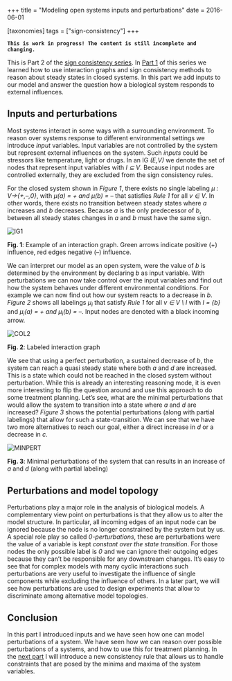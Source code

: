 +++
title = "Modeling open systems inputs and perturbations"
date = 2016-06-01

[taxonomies]
tags = ["sign-consistency"]
+++

**`This is work in progress! The content is still incomplete and changing.`**


This is Part 2 of the [sign consistency series](/scm).
In [Part 1](/scm/scm1) of this series we learned how to use interaction graphs and sign consistency methods to reason about steady states in closed systems. 
In this part we add inputs to our model and answer the question how a biological system responds to external influences.

## Inputs and perturbations

Most systems interact in some ways with a surrounding environment.
To reason over systems response to different environmental settings we introduce *input* variables.
Input variables are not controlled by the system but represent external influences on the system.
Such *inputs* could be stressors like temperature, light or drugs.
In an IG *(E,V)*
we denote the set of nodes that represent input variables with *I ⊆ V*. 
Because input nodes are controlled externally,
they are excluded from the sign consistency rules.

For the closed system shown in *Figure 1*, there exists no single labeling *μ : V→{+,–,0}*, with *μ(a) = + and μ(b) = –* that satisfies *Rule 1* for all *v ∈ V*.
In other words, there exists no transition between steady states where *a* increases and *b* decreases. 
Because *a* is the only predecessor of *b*, between all steady states changes in *a* and *b* must have the same sign.

![IG1](/scm/IG1.png)

**Fig. 1**: Example of an interaction graph. Green arrows indicate positive (+) influence, red edges negative (–) influence.

We can interpret our model as an open system,
were the value of *b* is determined by the environment by declaring *b* as input variable.
With perturbations we can now take control over the input variables and find out how the system behaves under different environmental conditions. 
For example we can now find out how our system reacts to a decrease in *b*. *Figure 2* shows all labelings *μ<sub>i</sub>* that satisfy *Rule 1* for all *v ∈ V \ I* with *I = {b}* and *μ<sub>i</sub>(a) = + and μ<sub>i</sub>(b) = –*.
Input nodes are denoted with a black incoming arrow.

![COL2](/scm/COL2.png)

**Fig. 2**: Labeled interaction graph

We see that using a perfect perturbation, a sustained decrease of *b*,
the system can reach a quasi steady state where both *a* and *d* are increased. 
This is a state which could not be reached in the closed system without perturbation.
While this is already an interesting reasoning mode, it is even more interesting to flip the question around and use this approach to do some treatment planning.
Let’s see, what are the minimal perturbations that would allow the system to transition into a state where *a* and *d* are increased?
*Figure 3* shows the potential perturbations (along with partial labelings) that allow for such a state-transition.
We can see that we have two more alternatives to reach our goal, either a direct increase in *d* or a decrease in *c*.

![MINPERT](/scm/MINPERT.png)

**Fig. 3**: Minimal perturbations of the system that can results in an increase of *a* and *d* (along with partial labeling)

## Perturbations and model topology

Perturbations play a major role in the analysis of biological models. 
A complementary view point on perturbations is that they allow us to alter the model structure. 
In particular, all incoming edges of an input node can be ignored because the node is no longer constrained by the system but by us. 
A special role play so called *0-perturbations*, these are perturbations were the value of a variable is kept *constant over the state transition*.
For those nodes the only possible label is *0* and we can ignore their outgoing edges because they can’t be responsible for any downstream changes.
It’s easy to see that for complex models with many cyclic interactions such perturbations are very useful to investigate the influence of single components while excluding the influence of others. 
In a later part, we will see how perturbations are used to design experiments that allow to discriminate among alternative model topologies.

## Conclusion

In this part I introduced inputs and we have seen how one can model perturbations of a system. 
We have seen how we can reason over possible perturbations of a systems, and how to use this for treatment planning. 
In the [next part](/scm/scm3) I will introduce a new consistency rule that allows us to handle constraints that are posed by the minima and maxima of the system variables.

